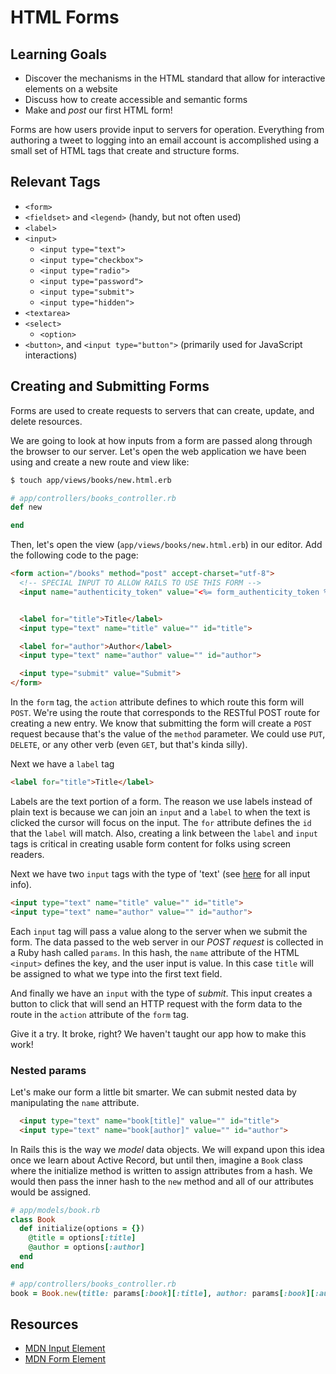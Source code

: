 # HTML Forms
## Learning Goals
- Discover the mechanisms in the HTML standard that allow for interactive elements on a website
- Discuss how to create accessible and semantic forms
- Make and _post_ our first HTML form!

Forms are how users provide input to servers for operation. Everything from authoring a tweet to logging into an email account is accomplished using a small set of HTML tags that create and structure forms.

## Relevant Tags
- `<form>`
- `<fieldset>` and `<legend>` (handy, but not often used)
- `<label>`
- `<input>`
  - `<input type="text">`
  - `<input type="checkbox">`
  - `<input type="radio">`
  - `<input type="password">`
  - `<input type="submit">`
  - `<input type="hidden">`
- `<textarea>`
- `<select>`
  - `<option>`
- `<button>`, and `<input type="button">` (primarily used for JavaScript interactions)

## Creating and Submitting Forms
Forms are used to create requests to servers that can create, update, and delete resources.

We are going to look at how inputs from a form are passed along through the browser to our server. Let's open the web application we have been using and create a new route and view like:

```bash
$ touch app/views/books/new.html.erb
```

```ruby
# app/controllers/books_controller.rb
def new

end
```

Then, let's open the view (`app/views/books/new.html.erb`) in our editor. Add the following code to the page:

```html
<form action="/books" method="post" accept-charset="utf-8">
  <!-- SPECIAL INPUT TO ALLOW RAILS TO USE THIS FORM -->
  <input name="authenticity_token" value="<%= form_authenticity_token %>" type="hidden">


  <label for="title">Title</label>
  <input type="text" name="title" value="" id="title">

  <label for="author">Author</label>
  <input type="text" name="author" value="" id="author">

  <input type="submit" value="Submit">
</form>
```

In the `form` tag, the `action` attribute defines to which route this form will `POST`. We're using the route that corresponds to the RESTful POST route for creating a new entry. We know that submitting the form will create a `POST` request because that's the value of the `method` parameter. We could use `PUT`, `DELETE`, or any other verb (even `GET`, but that's kinda silly).

Next we have a `label` tag
```html
<label for="title">Title</label>
```

Labels are the text portion of a form. The reason we use labels instead of plain text is because we can join an `input` and a `label` to when the text is clicked the cursor will focus on the input. The `for` attribute defines the `id` that the `label` will match. Also, creating a link between the `label` and `input` tags is critical in creating usable form content for folks using screen readers.

Next we have two `input` tags with the type of 'text' (see [here](https://developer.mozilla.org/en-US/docs/Web/HTML/Element/input) for all input info).

```html
<input type="text" name="title" value="" id="title">
<input type="text" name="author" value="" id="author">
```

Each `input` tag will pass a value along to the server when we submit the form. The data passed to the web server in our _POST request_ is collected in a Ruby hash called `params`. In this hash, the `name` attribute of the HTML `<input>` defines the key, and the user input is value. In this case `title` will be assigned to what we type into the first text field.

And finally we have an `input` with the type of _submit_. This input creates a button to click that will send an HTTP request with the form data to the route in the `action` attribute of the `form` tag.

Give it a try. It broke, right? We haven't taught our app how to make this work!

### Nested params
Let's make our form a little bit smarter. We can submit nested data by manipulating the `name` attribute.

```html
  <input type="text" name="book[title]" value="" id="title">
  <input type="text" name="book[author]" value="" id="author">
```

In Rails this is the way we _model_ data objects. We will expand upon this idea once we learn about Active Record, but until then, imagine a `Book` class where the initialize method is written to assign attributes from a hash. We would then pass the inner hash to the `new` method and all of our attributes would be assigned.

```ruby
# app/models/book.rb
class Book
  def initialize(options = {})
    @title = options[:title]
    @author = options[:author]
  end
end
```
```ruby
# app/controllers/books_controller.rb
book = Book.new(title: params[:book][:title], author: params[:book][:author])
```
## Resources
- [MDN Input Element](https://developer.mozilla.org/en-US/docs/Web/HTML/Element/input)
- [MDN Form Element](https://developer.mozilla.org/en-US/docs/Web/HTML/Element/form)
